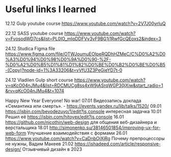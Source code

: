 # Useful links I learned

12.12 Gulp youtube course https://www.youtube.com/watch?v=2V7J00yrIuQ

22.12 SASS youtube course https://www.youtube.com/watch?v=FvosodWD7cs&list=PL0lO_mIqDDFVv3vF9BG1j1RwfGcQEoxs2&index=3

24.12 Studica Figma file https://www.figma.com/file/OTWJoumuEOIpeRQDhHZMeC/C%D0%A2%D0%A3%D0%94%D0%98%D0%9A%D0%90-%2F-%D0%A2%D0%B5%D1%81%D1%82%D0%BE%D0%B2%D0%BE%D0%B5-(Copy)?node-id=1%3A33206&t=vVfU3Z3PeGieYD7t-0

24.12 Vladilen Gulp short course https://www.youtube.com/watch?v=qKcO04nJMu4&list=RDCMUCg8ss4xW9jASrqWGP30jXiw&start_radio=1&rv=qKcO04nJMu4&t=1074

Happy New Year Everyone! No war!
07.01 Видеозапись доклада «Семантика или смерть». - https://events.yandex.ru/lib/talks/1520/
09.01 https://jsbin.com/bevodezuyo/1/edit?js,console интересная задачка
10.01 Решил её https://jsbin.com/hitoyex/edit?js,console
16.01 https://github.com/nicothin/web-design для общения веб-дизайнера и верстальщика
18.01 http://simonenko.su/38146501854/improving-ux-for-web-form Улучшение взаимодействия с формами
26.01 https://www.youtube.com/watch?v=CaDnbOjXjRg Почему препроцессоры не нужны, Вадим Макеев
21.02 https://ishadeed.com/article/responsive-design/ Отзывчивый дизайн в 2023
